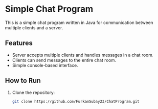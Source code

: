 # Simple Chat Program

This is a simple chat program written in Java for communication between multiple clients and a server.

## Features

- Server accepts multiple clients and handles messages in a chat room.
- Clients can send messages to the entire chat room.
- Simple console-based interface.

## How to Run

1. Clone the repository:

   ```bash
   git clone https://github.com/FurkanSubay23/ChatProgram.git

